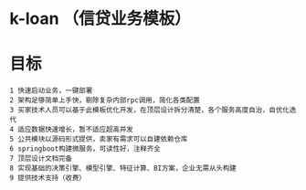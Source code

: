 # k-loan （信贷业务模板）
# 目标 
	1 快速启动业务，一键部署
	2 架构足够简单上手快，剔除复杂内部rpc调用，简化各类配置
	3 买家技术人员可以基于此模板优化开发，在顶层设计拆分清楚，各个服务高度自治，自优化迭代
	4 适应数据快速增长，暂不适应超高并发
	5 公共模块以源码形式提供，卖家有需求可以自建依赖仓库
	6 springboot构建微服务，可读性好，注释齐全
	7 顶层设计文档完备
	8 实现基础的决策引擎、模型引擎、特征计算、BI方案，企业无需从头构建
	9 提供技术支持（收费）

	
 